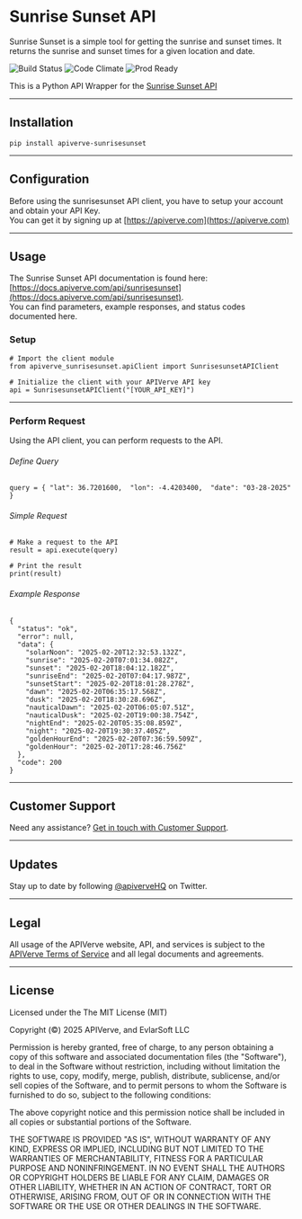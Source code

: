 Sunrise Sunset API
============

Sunrise Sunset is a simple tool for getting the sunrise and sunset times. It returns the sunrise and sunset times for a given location and date.

![Build Status](https://img.shields.io/badge/build-passing-green)
![Code Climate](https://img.shields.io/badge/maintainability-B-purple)
![Prod Ready](https://img.shields.io/badge/production-ready-blue)

This is a Python API Wrapper for the [Sunrise Sunset API](https://apiverve.com/marketplace/api/sunrisesunset)

---

## Installation
	pip install apiverve-sunrisesunset

---

## Configuration

Before using the sunrisesunset API client, you have to setup your account and obtain your API Key.  
You can get it by signing up at [https://apiverve.com](https://apiverve.com)

---

## Usage

The Sunrise Sunset API documentation is found here: [https://docs.apiverve.com/api/sunrisesunset](https://docs.apiverve.com/api/sunrisesunset).  
You can find parameters, example responses, and status codes documented here.

### Setup

```
# Import the client module
from apiverve_sunrisesunset.apiClient import SunrisesunsetAPIClient

# Initialize the client with your APIVerve API key
api = SunrisesunsetAPIClient("[YOUR_API_KEY]")
```

---


### Perform Request
Using the API client, you can perform requests to the API.

###### Define Query

```
query = { "lat": 36.7201600,  "lon": -4.4203400,  "date": "03-28-2025" }
```

###### Simple Request

```
# Make a request to the API
result = api.execute(query)

# Print the result
print(result)
```

###### Example Response

```
{
  "status": "ok",
  "error": null,
  "data": {
    "solarNoon": "2025-02-20T12:32:53.132Z",
    "sunrise": "2025-02-20T07:01:34.082Z",
    "sunset": "2025-02-20T18:04:12.182Z",
    "sunriseEnd": "2025-02-20T07:04:17.987Z",
    "sunsetStart": "2025-02-20T18:01:28.278Z",
    "dawn": "2025-02-20T06:35:17.568Z",
    "dusk": "2025-02-20T18:30:28.696Z",
    "nauticalDawn": "2025-02-20T06:05:07.51Z",
    "nauticalDusk": "2025-02-20T19:00:38.754Z",
    "nightEnd": "2025-02-20T05:35:08.859Z",
    "night": "2025-02-20T19:30:37.405Z",
    "goldenHourEnd": "2025-02-20T07:36:59.509Z",
    "goldenHour": "2025-02-20T17:28:46.756Z"
  },
  "code": 200
}
```

---

## Customer Support

Need any assistance? [Get in touch with Customer Support](https://apiverve.com/contact).

---

## Updates
Stay up to date by following [@apiverveHQ](https://twitter.com/apiverveHQ) on Twitter.

---

## Legal

All usage of the APIVerve website, API, and services is subject to the [APIVerve Terms of Service](https://apiverve.com/terms) and all legal documents and agreements.

---

## License
Licensed under the The MIT License (MIT)

Copyright (&copy;) 2025 APIVerve, and EvlarSoft LLC

Permission is hereby granted, free of charge, to any person obtaining a copy of this software and associated documentation files (the "Software"), to deal in the Software without restriction, including without limitation the rights to use, copy, modify, merge, publish, distribute, sublicense, and/or sell copies of the Software, and to permit persons to whom the Software is furnished to do so, subject to the following conditions:

The above copyright notice and this permission notice shall be included in all copies or substantial portions of the Software.

THE SOFTWARE IS PROVIDED "AS IS", WITHOUT WARRANTY OF ANY KIND, EXPRESS OR IMPLIED, INCLUDING BUT NOT LIMITED TO THE WARRANTIES OF MERCHANTABILITY, FITNESS FOR A PARTICULAR PURPOSE AND NONINFRINGEMENT. IN NO EVENT SHALL THE AUTHORS OR COPYRIGHT HOLDERS BE LIABLE FOR ANY CLAIM, DAMAGES OR OTHER LIABILITY, WHETHER IN AN ACTION OF CONTRACT, TORT OR OTHERWISE, ARISING FROM, OUT OF OR IN CONNECTION WITH THE SOFTWARE OR THE USE OR OTHER DEALINGS IN THE SOFTWARE.